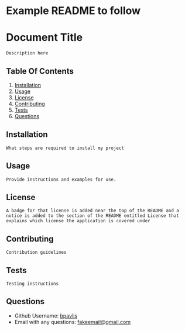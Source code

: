 # Example README to follow
# Document Title
    Description here

## Table Of Contents
  1. [Installation](#installation)
  2. [Usage](#usage)
  3. [License](#license)
  4. [Contributing](#contributing)
  5. [Tests](#tests)
  6. [Questions](#questions)

## Installation <a id="installation"></a>
    What steps are required to install my project

## Usage <a id="usage"></a>
    Provide instructions and examples for use.

## License <a id="license"></a>
    A badge for that license is added near the top of the README and a notice is added to the section of the README entitled License that explains which license the application is covered under

## Contributing <a id="contributing"></a>
    Contribution guidelines

## Tests <a id="tests"></a>
    Testing instructions

## Questions <a id="questions"></a>
   - Github Username: [bpavlis](https://github.com/bpavlis)
   - Email with any questions: [fakeemail@gmail.com](fakeemail@gmail.com)

